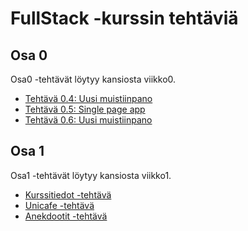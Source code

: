 # FullStack -kurssin tehtäviä

## Osa 0
Osa0 -tehtävät löytyy kansiosta viikko0.
* [Tehtävä 0.4: Uusi muistiinpano](https://github.com/lottajylha/fullstack/blob/master/viikko0/0.4.uusimuistiinpano.md)
* [Tehtävä 0.5: Single page app](https://github.com/lottajylha/fullstack/blob/master/viikko0/0.5.singlepageapp.md)
* [Tehtävä 0.6: Uusi muistiinpano](https://github.com/lottajylha/fullstack/blob/master/viikko0/0.6.spauusimuistiinpano.md)

## Osa 1
Osa1 -tehtävät löytyy kansiosta viikko1.
* [Kurssitiedot -tehtävä](https://github.com/lottajylha/fullstack/tree/master/viikko1/kurssitiedot)
* [Unicafe -tehtävä](https://github.com/lottajylha/fullstack/tree/master/viikko1/unicafe)
* [Anekdootit -tehtävä](https://github.com/lottajylha/fullstack/tree/master/viikko1/anekdootit)